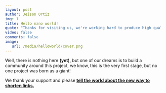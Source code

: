 ```yaml
---
layout: post
author: Jeison Ortiz
img: 1
title: Hello nano world!
quote: "Thanks for visiting us, we're working hard to produce high quality content for you."
video: false
comments: false
image:
   url: /media/helloworld/cover.png
---
```

Well, there is nothing here **(yet)**, but one of our dreams is to build a community around this project, we know, this is the very first stage, but no one project was born as a giant!

We thank your support and please [**tell the world about the new way to shorten links.**](https://nano.do)